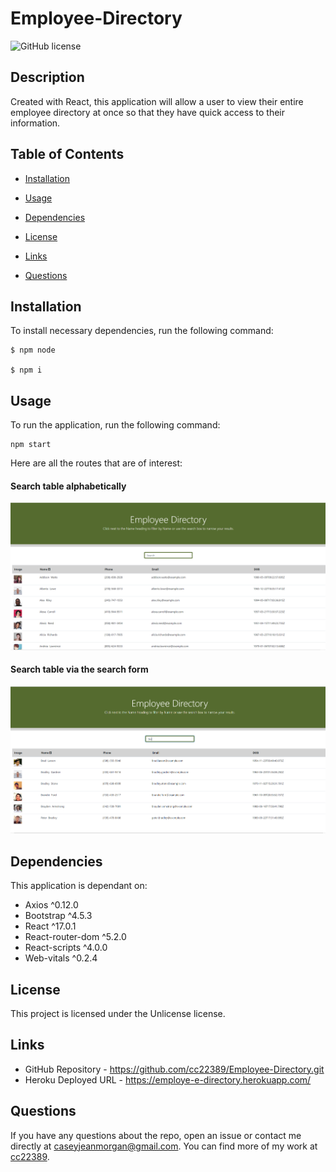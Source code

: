 # Employee-Directory
![GitHub license](https://img.shields.io/badge/license-Unlicense-blue.svg)

## Description

Created with React, this application will allow a user to view their entire employee directory at once so that they have quick access to their information.

## Table of Contents 

* [Installation](#installation)

* [Usage](#usage)

* [Dependencies](#dependencies)

* [License](#license)

* [Links](#links)

* [Questions](#questions)

## Installation

To install necessary dependencies, run the following command:

```
$ npm node

$ npm i
```

## Usage

To run the application, run the following command:
```
npm start
```

Here are all the routes that are of interest:  

#### Search table alphabetically
![Alphabetical-Search](/assets/Alphabetical-Search.PNG)

#### Search table via the search form 
![Search-Bar-Search](/assets/Search-Bar-Search.PNG)  

## Dependencies

This application is dependant on:
* Axios ^0.12.0
* Bootstrap ^4.5.3
* React ^17.0.1
* React-router-dom ^5.2.0
* React-scripts ^4.0.0
* Web-vitals ^0.2.4

## License

This project is licensed under the Unlicense license.

## Links

* GitHub Repository - https://github.com/cc22389/Employee-Directory.git
* Heroku Deployed URL - https://employe-e-directory.herokuapp.com/

## Questions

If you have any questions about the repo, open an issue or contact me directly at caseyjeanmorgan@gmail.com. You can find more of my work at [cc22389](https://github.com/cc22389/).

